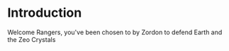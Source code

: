 # Introduction


Welcome Rangers, you've been chosen to by Zordon to defend Earth and the Zeo Crystals
